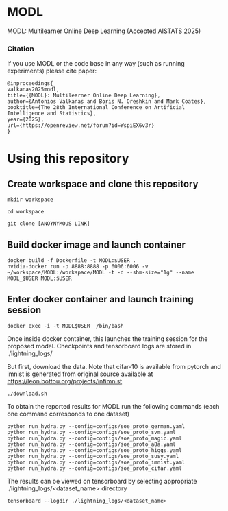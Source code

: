 # MODL
MODL: Multilearner Online Deep Learning (Accepted AISTATS 2025)

### Citation
If you use MODL or the code base in any way (such as running experiments) please cite paper: 
```
@inproceedings{
valkanas2025modl,
title={{MODL}: Multilearner Online Deep Learning},
author={Antonios Valkanas and Boris N. Oreshkin and Mark Coates},
booktitle={The 28th International Conference on Artificial Intelligence and Statistics},
year={2025},
url={https://openreview.net/forum?id=WspiEX6v3r}
}
```

# Using this repository

## Create workspace and clone this repository

```mkdir workspace```

```cd workspace```

```git clone [ANOYNYMOUS LINK]```

## Build docker image and launch container 
```
docker build -f Dockerfile -t MODL:$USER .
nvidia-docker run -p 8888:8888 -p 6006:6006 -v ~/workspace/MODL:/workspace/MODL -t -d --shm-size="1g" --name MODL_$USER MODL:$USER
```

## Enter docker container and launch training session

```
docker exec -i -t MODL$USER  /bin/bash 
```
Once inside docker container, this launches the training session for the proposed model. Checkpoints and tensorboard logs are stored in ./lightning_logs/

But first, download the data. Note that cifar-10 is available from pytorch and imnist is generated from original source available at https://leon.bottou.org/projects/infimnist
```
./download.sh
```
To obtain the reported results for MODL run the following commands (each one command corresponds to one dataset)
```
python run_hydra.py --config=configs/soe_proto_german.yaml
python run_hydra.py --config=configs/soe_proto_svm.yaml
python run_hydra.py --config=configs/soe_proto_magic.yaml
python run_hydra.py --config=configs/soe_proto_a8a.yaml
python run_hydra.py --config=configs/soe_proto_higgs.yaml
python run_hydra.py --config=configs/soe_proto_susy.yaml
python run_hydra.py --config=configs/soe_proto_imnist.yaml
python run_hydra.py --config=configs/soe_proto_cifar.yaml
```

The results can be viewed on tensorboard by selecting appropriate ./lightning_logs/<dataset_name> directory

```
tensorboard --logdir ./lightning_logs/<dataset_name>
```
